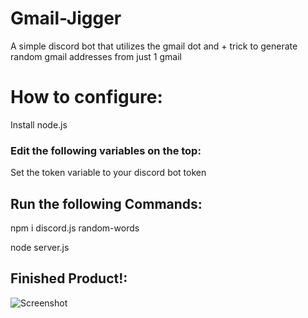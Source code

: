 # Gmail-Jigger
A simple discord bot that utilizes the gmail dot and + trick to generate random gmail addresses from just 1 gmail

# How to configure:

Install node.js 

### Edit the following variables on the top:
Set the token variable to your discord bot token

## Run the following Commands:

npm i discord.js random-words

node server.js


## Finished Product!:
![Screenshot](https://media.discordapp.net/attachments/728300471927963740/745504126195990568/unknown.png?width=866&height=341)

